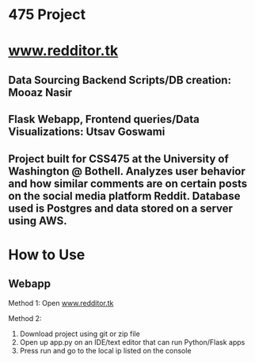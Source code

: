 # 475 Project
# www.redditor.tk
## Data Sourcing Backend Scripts/DB creation: Mooaz Nasir
## Flask Webapp, Frontend queries/Data Visualizations: Utsav Goswami
## Project built for CSS475 at the University of Washington @ Bothell. Analyzes user behavior and how similar comments are on certain posts on the social media platform Reddit. Database used is Postgres and data stored on a server using AWS.

# How to Use
## Webapp
Method 1: Open www.redditor.tk

Method 2:
1. Download project using git or zip file
2. Open up app.py on an IDE/text editor that can run Python/Flask apps
3. Press run and go to the local ip listed on the console 
